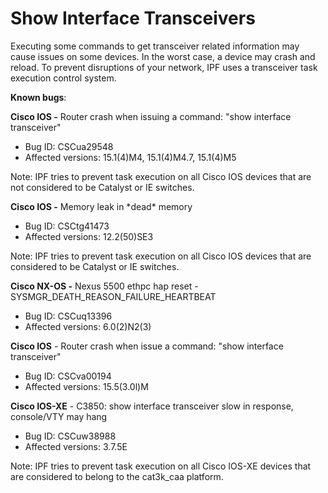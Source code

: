 # Show Interface Transceivers

Executing some commands to get transceiver related information may cause
issues on some devices. In the worst case, a device may crash and
reload. To prevent disruptions of your network, IPF uses a transceiver
task execution control system.

**Known bugs**:

**Cisco IOS -** Router crash when issuing a command: "show interface
transceiver"

- Bug ID: CSCua29548
- Affected versions: 15.1(4)M4, 15.1(4)M4.7, 15.1(4)M5

Note: IPF tries to prevent task execution on all Cisco IOS devices that
are not considered to be Catalyst or IE switches.

**Cisco IOS -** Memory leak in \*dead\* memory

- Bug ID: CSCtg41473
- Affected versions: 12.2(50)SE3

Note: IPF tries to prevent task execution on all Cisco IOS devices that
are considered to be Catalyst or IE switches.

**Cisco NX-OS -** Nexus 5500 ethpc hap reset -
SYSMGR_DEATH_REASON_FAILURE_HEARTBEAT

- Bug ID: CSCuq13396
- Affected versions: 6.0(2)N2(3)

**Cisco IOS** - Router crash when issue a command: "show interface
transceiver"

- Bug ID: CSCva00194
- Affected versions: 15.5(3.0l)M

**Cisco IOS-XE** - C3850: show interface transceiver slow in response,
console/VTY may hang

- Bug ID: CSCuw38988
- Affected versions: 3.7.5E

Note: IPF tries to prevent task execution on all Cisco IOS-XE devices
that are considered to belong to the cat3k_caa platform.
